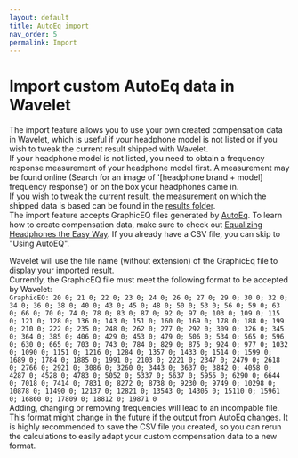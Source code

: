 ```yaml
---
layout: default
title: AutoEq import
nav_order: 5
permalink: Import
---
```


# Import custom AutoEq data in Wavelet

The import feature allows you to use your own created compensation data in Wavelet, which is useful if your headphone model is not listed or if you wish to tweak the current result shipped with Wavelet.  
If your headphone model is not listed, you need to obtain a frequency response measurement of your headphone model first. A measurement may be found online (Search for an image of '[headphone brand + model] frequency response') or on the box your headphones came in.  
If you wish to tweak the current result, the measurement on which the shipped data is based can be found in the [results folder].  
The import feature accepts GraphicEQ files generated by [AutoEq].
To learn how to create compensation data, make sure to check out [Equalizing Headphones the Easy Way]. If you already have a CSV file, you can skip to "Using AutoEQ".  

Wavelet will use the file name (without extension) of the GraphicEq file to display your imported result.  
Currently, the GraphicEQ file must meet the following format to be accepted by Wavelet:  
`GraphicEQ: 20 0; 21 0; 22 0; 23 0; 24 0; 26 0; 27 0; 29 0; 30 0; 32 0; 34 0; 36 0; 38 0; 40 0; 43 0; 45 0; 48 0; 50 0; 53 0; 56 0; 59 0; 63 0; 66 0; 70 0; 74 0; 78 0; 83 0; 87 0; 92 0; 97 0; 103 0; 109 0; 115 0; 121 0; 128 0; 136 0; 143 0; 151 0; 160 0; 169 0; 178 0; 188 0; 199 0; 210 0; 222 0; 235 0; 248 0; 262 0; 277 0; 292 0; 309 0; 326 0; 345 0; 364 0; 385 0; 406 0; 429 0; 453 0; 479 0; 506 0; 534 0; 565 0; 596 0; 630 0; 665 0; 703 0; 743 0; 784 0; 829 0; 875 0; 924 0; 977 0; 1032 0; 1090 0; 1151 0; 1216 0; 1284 0; 1357 0; 1433 0; 1514 0; 1599 0; 1689 0; 1784 0; 1885 0; 1991 0; 2103 0; 2221 0; 2347 0; 2479 0; 2618 0; 2766 0; 2921 0; 3086 0; 3260 0; 3443 0; 3637 0; 3842 0; 4058 0; 4287 0; 4528 0; 4783 0; 5052 0; 5337 0; 5637 0; 5955 0; 6290 0; 6644 0; 7018 0; 7414 0; 7831 0; 8272 0; 8738 0; 9230 0; 9749 0; 10298 0; 10878 0; 11490 0; 12137 0; 12821 0; 13543 0; 14305 0; 15110 0; 15961 0; 16860 0; 17809 0; 18812 0; 19871 0`  
Adding, changing or removing frequencies will lead to an incompable file. This format might change in the future if the output from AutoEq changes. It is highly recommended to save the CSV file you created, so you can rerun the calculations to easily adapt your custom compensation data to a new format.

[Equalizing Headphones the Easy Way]: https://medium.com/@jaakkopasanen/make-your-headphones-sound-supreme-1cbd567832a9
[AutoEq]: https://github.com/jaakkopasanen/AutoEq
[results folder]: https://github.com/jaakkopasanen/AutoEq/tree/master/results